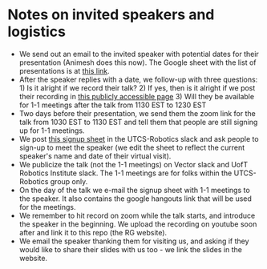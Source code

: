 # Notes on invited speakers and logistics

- We send out an email to the invited speaker with potential dates for their presentation (Animesh does this now). The Google sheet with the list of presentations is at [this link](https://docs.google.com/spreadsheets/d/1EhflDioP8X46klAMUNbk579b-ox7iWc33WUerr2DSwU/edit#gid=169934371). 
- After the speaker replies with a date, we follow-up with three questions: 1) Is it alright if we record their talk? 2) If yes, then is it alright if we post their recording in [this publicly accessible page](https://www.pair.toronto.edu/robotics-rg/) 3) Will they be available for 1-1 meetings after the talk from 1130 EST to 1230 EST
- Two days before their presentation, we send them the zoom link for the talk from 1030 EST to 1130 EST and tell them that people are still signing up for 1-1 meetings.
- We post [this signup sheet](https://docs.google.com/spreadsheets/d/1hV5MwBBMbIWXxgHIQvyfgJcTDLSrcenvRBwkHAOC-6w/edit#gid=0) in the UTCS-Robotics slack and ask people to sign-up to meet the speaker (we edit the sheet to reflect the current speaker's name and date of their virtual visit).
- We publicize the talk (not the 1-1 meetings) on Vector slack and UofT Robotics Institute slack. The 1-1 meetings are for folks within the UTCS-Robotics group only.
- On the day of the talk we e-mail the signup sheet with 1-1 meetings to the speaker. It also contains the google hangouts link that will be used for the meetings.
- We remember to hit record on zoom while the talk starts, and introduce the speaker in the beginning. We upload the recording on youtube soon after and link it to this repo (the RG website).
- We email the speaker thanking them for visiting us, and asking if they would like to share their slides with us too - we link the slides in the website.

